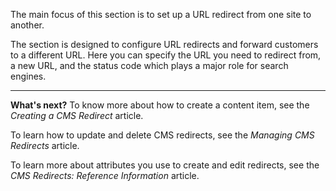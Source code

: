The main focus of this section is to set up a URL redirect from one site to another. 

The section is designed to configure URL redirects and forward customers to a different URL. Here you can specify the URL you need to redirect from, a new URL, and the status code which plays a major role for search engines.
***
**What's next?**
To know more about how to create a content item, see the _Creating a CMS Redirect_ article.

To learn how to update and delete CMS redirects, see the _Managing CMS Redirects_ article.

To learn more about attributes you use to create and edit redirects, see the _CMS Redirects: Reference Information_ article.
